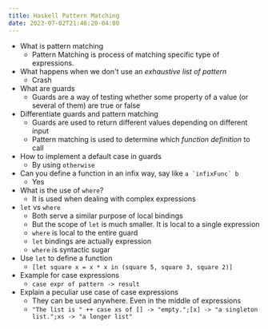 ```yaml
---
title: Haskell Pattern Matching
date: 2023-07-02T21:46:20-04:00
---
```


- What is pattern matching
	- Pattern Matching is process of matching specific type of expressions.
- What happens when we don't use an *exhaustive list of pattern*
	- Crash
- What are guards
	- Guards are a way of testing whether some property of a value (or several 
of them) are true or false
- Differentiate guards and pattern matching
	- Guards are used to return different values depending on different input
	- Pattern matching is used to determine which *function definition* to call
- How to implement a default case in guards
	- By using `otherwise`
- Can you define a function in an infix way, say like ``a `infixFunc` b``
	- Yes
- What is the use of `where`?
	- It is used when dealing with complex expressions
- `let` vs `where`
	- Both serve a similar purpose of local bindings
	- But the scope of `let` is much smaller. It is local to a single expression
	- `where` is local to the entire guard
	- `let` bindings are actually expression
	- `where` is syntactic sugar
- Use `let` to define a function
	- `[let square x = x * x in (square 5, square 3, square 2)] `
- Example for case expressions
	- `case expr of pattern -> result`
- Explain a peculiar use case of case expressions
	- They can be used anywhere. Even in the middle of expressions
	- `"The list is " ++ case xs of [] -> "empty.";[x] -> "a singleton list.";xs -> "a longer list"`